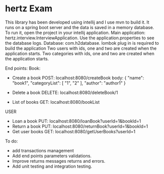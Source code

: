 # hertz Exam

This library has been developed using intellij and I use mvn to build it.
It runs on a spring boot server and the data is saved in a memory database. 
To run it, open the project in your intellij application.
Main application: hertz.interview.InterviewApplication. Use the application.properties to see the database logs.
Database: com.h2database.
lombok plug in is required to build the application
Two users with ids, one and two are created when the application starts.
Two categories with ids, one and two are created when the application starts.

End points:
Book:
- Create a book
    POST: localhost:8080/createBook
      body:   {
            "name": "book1",
            "categoryList": [
            "1",
            "2"
            ],
                "author": "author1"
            }
- Delete a book
      DELETE: localhost:8080/deleteBook/1

- List of books
      GET: localhost:8080/bookList

USER
- Loan a book
       PUT: localhost:8080/loanBook?userId=1&bookId=1
- Return a book
       PUT: localhost:8080/returnBook?userId=1&bookId=1
- Get user books
       GET: localhost:8080/getUserBooks?userId=1

To do: 
- add transactions management
- Add end points parameters validations.
- Improve returns messages returns and errors.
- Add unit testing and integration testing.
